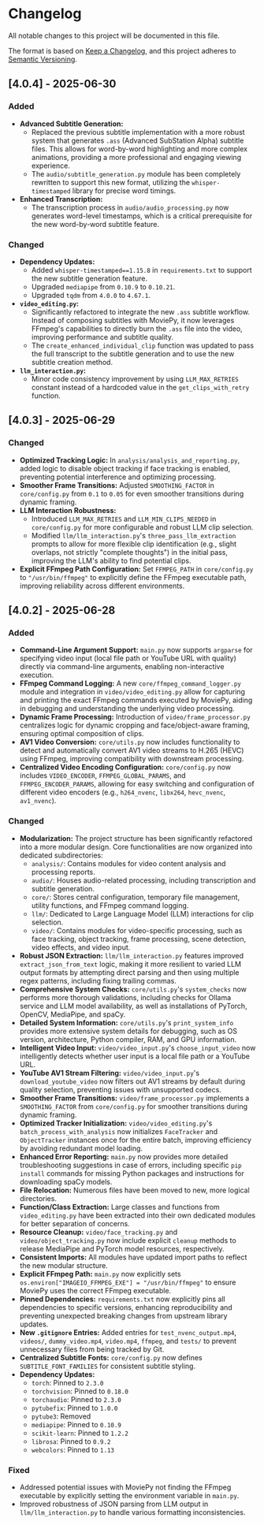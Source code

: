 # Changelog

All notable changes to this project will be documented in this file.

The format is based on [Keep a Changelog](https://keepachangelog.com/en/1.0.0/),
and this project adheres to [Semantic Versioning](https://semver.org/spec/v2.0.0.html).

## [4.0.4] - 2025-06-30

### Added

-   **Advanced Subtitle Generation:**
    -   Replaced the previous subtitle implementation with a more robust system that generates `.ass` (Advanced SubStation Alpha) subtitle files. This allows for word-by-word highlighting and more complex animations, providing a more professional and engaging viewing experience.
    -   The `audio/subtitle_generation.py` module has been completely rewritten to support this new format, utilizing the `whisper-timestamped` library for precise word timings.
-   **Enhanced Transcription:**
    -   The transcription process in `audio/audio_processing.py` now generates word-level timestamps, which is a critical prerequisite for the new word-by-word subtitle feature.

### Changed

-   **Dependency Updates:**
    -   Added `whisper-timestamped==1.15.8` in `requirements.txt` to support the new subtitle generation feature.
    -   Upgraded `mediapipe` from `0.10.9` to `0.10.21`.
    -   Upgraded `tqdm` from `4.0.0` to `4.67.1`.
-   **`video_editing.py`:**
    -   Significantly refactored to integrate the new `.ass` subtitle workflow. Instead of composing subtitles with MoviePy, it now leverages FFmpeg's capabilities to directly burn the `.ass` file into the video, improving performance and subtitle quality.
    -   The `create_enhanced_individual_clip` function was updated to pass the full transcript to the subtitle generation and to use the new subtitle creation method.
-   **`llm_interaction.py`:**
    -   Minor code consistency improvement by using `LLM_MAX_RETRIES` constant instead of a hardcoded value in the `get_clips_with_retry` function.

## [4.0.3] - 2025-06-29

### Changed

-   **Optimized Tracking Logic:** In `analysis/analysis_and_reporting.py`, added logic to disable object tracking if face tracking is enabled, preventing potential interference and optimizing processing.
-   **Smoother Frame Transitions:** Adjusted `SMOOTHING_FACTOR` in `core/config.py` from `0.1` to `0.05` for even smoother transitions during dynamic framing.
-   **LLM Interaction Robustness:**
    -   Introduced `LLM_MAX_RETRIES` and `LLM_MIN_CLIPS_NEEDED` in `core/config.py` for more configurable and robust LLM clip selection.
    -   Modified `llm/llm_interaction.py`'s `three_pass_llm_extraction` prompts to allow for more flexible clip identification (e.g., slight overlaps, not strictly "complete thoughts") in the initial pass, improving the LLM's ability to find potential clips.
-   **Explicit FFmpeg Path Configuration:** Set `FFMPEG_PATH` in `core/config.py` to `"/usr/bin/ffmpeg"` to explicitly define the FFmpeg executable path, improving reliability across different environments.

## [4.0.2] - 2025-06-28

### Added

-   **Command-Line Argument Support:** `main.py` now supports `argparse` for specifying video input (local file path or YouTube URL with quality) directly via command-line arguments, enabling non-interactive execution.
-   **FFmpeg Command Logging:** A new `core/ffmpeg_command_logger.py` module and integration in `video/video_editing.py` allow for capturing and printing the exact FFmpeg commands executed by MoviePy, aiding in debugging and understanding the underlying video processing.
-   **Dynamic Frame Processing:** Introduction of `video/frame_processor.py` centralizes logic for dynamic cropping and face/object-aware framing, ensuring optimal composition of clips.
-   **AV1 Video Conversion:** `core/utils.py` now includes functionality to detect and automatically convert AV1 video streams to H.265 (HEVC) using FFmpeg, improving compatibility with downstream processing.
-   **Centralized Video Encoding Configuration:** `core/config.py` now includes `VIDEO_ENCODER`, `FFMPEG_GLOBAL_PARAMS`, and `FFMPEG_ENCODER_PARAMS`, allowing for easy switching and configuration of different video encoders (e.g., `h264_nvenc`, `libx264`, `hevc_nvenc`, `av1_nvenc`).

### Changed

-   **Modularization:** The project structure has been significantly refactored into a more modular design. Core functionalities are now organized into dedicated subdirectories:
    -   `analysis/`: Contains modules for video content analysis and processing reports.
    -   `audio/`: Houses audio-related processing, including transcription and subtitle generation.
    -   `core/`: Stores central configuration, temporary file management, utility functions, and FFmpeg command logging.
    -   `llm/`: Dedicated to Large Language Model (LLM) interactions for clip selection.
    -   `video/`: Contains modules for video-specific processing, such as face tracking, object tracking, frame processing, scene detection, video effects, and video input.
-   **Robust JSON Extraction:** `llm/llm_interaction.py` features improved `extract_json_from_text` logic, making it more resilient to varied LLM output formats by attempting direct parsing and then using multiple regex patterns, including fixing trailing commas.
-   **Comprehensive System Checks:** `core/utils.py`'s `system_checks` now performs more thorough validations, including checks for Ollama service and LLM model availability, as well as installations of PyTorch, OpenCV, MediaPipe, and spaCy.
-   **Detailed System Information:** `core/utils.py`'s `print_system_info` provides more extensive system details for debugging, such as OS version, architecture, Python compiler, RAM, and GPU information.
-   **Intelligent Video Input:** `video/video_input.py`'s `choose_input_video` now intelligently detects whether user input is a local file path or a YouTube URL.
-   **YouTube AV1 Stream Filtering:** `video/video_input.py`'s `download_youtube_video` now filters out AV1 streams by default during quality selection, preventing issues with unsupported codecs.
-   **Smoother Frame Transitions:** `video/frame_processor.py` implements a `SMOOTHING_FACTOR` from `core/config.py` for smoother transitions during dynamic framing.
-   **Optimized Tracker Initialization:** `video/video_editing.py`'s `batch_process_with_analysis` now initializes `FaceTracker` and `ObjectTracker` instances once for the entire batch, improving efficiency by avoiding redundant model loading.
-   **Enhanced Error Reporting:** `main.py` now provides more detailed troubleshooting suggestions in case of errors, including specific `pip install` commands for missing Python packages and instructions for downloading spaCy models.
-   **File Relocation:** Numerous files have been moved to new, more logical directories.
-   **Function/Class Extraction:** Large classes and functions from `video_editing.py` have been extracted into their own dedicated modules for better separation of concerns.
-   **Resource Cleanup:** `video/face_tracking.py` and `video/object_tracking.py` now include explicit `cleanup` methods to release MediaPipe and PyTorch model resources, respectively.
-   **Consistent Imports:** All modules have updated import paths to reflect the new modular structure.
-   **Explicit FFmpeg Path:** `main.py` now explicitly sets `os.environ["IMAGEIO_FFMPEG_EXE"] = "/usr/bin/ffmpeg"` to ensure MoviePy uses the correct FFmpeg executable.
-   **Pinned Dependencies:** `requirements.txt` now explicitly pins all dependencies to specific versions, enhancing reproducibility and preventing unexpected breaking changes from upstream library updates.
-   **New `.gitignore` Entries:** Added entries for `test_nvenc_output.mp4`, `videos/`, `dummy_video.mp4`, `video.mp4`, `ffmpeg`, and `tests/` to prevent unnecessary files from being tracked by Git.
-   **Centralized Subtitle Fonts:** `core/config.py` now defines `SUBTITLE_FONT_FAMILIES` for consistent subtitle styling.
-   **Dependency Updates:**
    -   `torch`: Pinned to `2.3.0`
    -   `torchvision`: Pinned to `0.18.0`
    -   `torchaudio`: Pinned to `2.3.0`
    -   `pytubefix`: Pinned to `1.0.0`
    -   `pytube3`: Removed
    -   `mediapipe`: Pinned to `0.10.9`
    -   `scikit-learn`: Pinned to `1.2.2`
    -   `librosa`: Pinned to `0.9.2`
    -   `webcolors`: Pinned to `1.13`

### Fixed

-   Addressed potential issues with MoviePy not finding the FFmpeg executable by explicitly setting the environment variable in `main.py`.
-   Improved robustness of JSON parsing from LLM output in `llm/llm_interaction.py` to handle various formatting inconsistencies.

